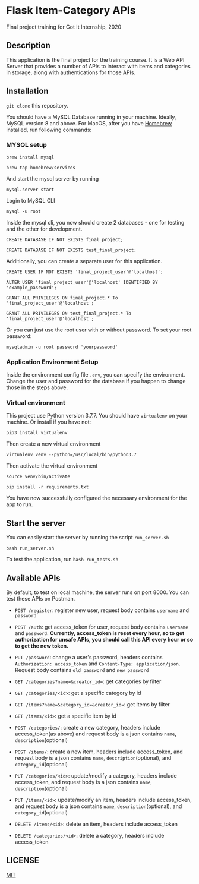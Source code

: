 # Flask Item-Category APIs
Final project training for Got It Internship, 2020

## Description

This application is the final project for the training course. It is a 
Web API Server that provides a number of APIs to interact with items 
and categories in storage, along with authentications for those APIs.

## Installation 
`git clone` this repository.

You should have a MySQL Database running in your machine. Ideally, MySQL version 8 and above.
For MacOS, after you have [Homebrew](https://brew.sh/) installed, run following commands: 

### MYSQL setup
`brew install mysql`

`brew tap homebrew/services `

And start the mysql server by running 

`mysql.server start`

Login to MySQL CLI

`mysql -u root`

Inside the mysql cli, you now should create 2 databases - one for testing and the other for development.


`CREATE DATABASE IF NOT EXISTS final_project;`

`CREATE DATABASE IF NOT EXISTS test_final_project;`

Additionally, you can create a separate user for this application. 

`CREATE USER IF NOT EXISTS 'final_project_user'@'localhost';`

`ALTER USER 'final_project_user'@'localhost' IDENTIFIED BY 'example_password';`

`GRANT ALL PRIVILEGES ON final_project.* To 'final_project_user'@'localhost';`

`GRANT ALL PRIVILEGES ON test_final_project.* To 'final_project_user'@'localhost';`

Or you can just use the root user with or without password.
To set your root password:

`mysqladmin -u root password 'yourpassword'`

### Application Environment Setup

Inside the environment config file `.env`,
you can specify the environment. Change the user and password for the 
database if you happen to change those in the steps above.

### Virtual environment

This project use Python version 3.7.7. You should have `virtualenv` on your machine.
Or install if you have not:

`pip3 install virtualenv`

Then create a new virtual environment

`virtualenv venv --python=/usr/local/bin/python3.7`

Then activate the virtual environment

`source venv/bin/activate`

`pip install -r requirements.txt`

You have now successfully configured the necessary environment for 
the app to run.

## Start the server

You can easily start the server by running the script `run_server.sh`

`bash run_server.sh`

To test the application, run `bash run_tests.sh`

## Available APIs
By default, to test on local machine, the server runs on port 8000. You can 
test these APIs on Postman.

- `POST /register`: register new user, request body contains `username` and `password`
- `POST /auth`: get access_token for user, request body contains `username` and `password`. 
**Currently, access_token is reset every hour, so to get authorization for 
unsafe APIs, you should call this API every hour or so to get the new token.**
- `PUT /password`: change a user's password, headers contains `Authorization: access_token` and `Content-Type: application/json`.
Request body contains `old_password` and `new_password`

- `GET /categories?name=&creator_id=`: get categories by filter
- `GET /categories/<id>`: get a specific category by id
- `GET /items?name=&category_id=&creator_id=`: get items by filter
- `GET /items/<id>`: get a specific item by id
- `POST /categories/`: create a new category, headers include access_token(as above)
and request body is a json contains `name`, `description`(optional)
- `POST /items/`: create a new item, headers include access_token, 
and request body is a json contains `name`, `description`(optional), and 
`category_id`(optional)
- `PUT /categories/<id>`: update/modify a category, headers include access_token,
and request body is a json contains `name`, `description`(optional)
- `PUT /items/<id>`: update/modify an item, headers include access_token,
and request body is a json contains `name`, `description`(optional), 
and `category_id`(optional)
- `DELETE /items/<id>`: delete an item, headers include access_token
- `DELETE /categories/<id>`: delete a category, headers include access_token

## LICENSE

[MIT](https://github.com/xoxwaw/gotit.finalproject/blob/master/LICENSE)












